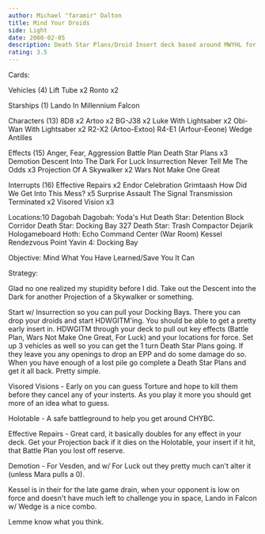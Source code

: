 ```yaml
---
author: Michael "faramir" Dalton
title: Mind Your Droids
side: Light
date: 2000-02-05
description: Death Star Plans/Droid Insert deck based around MWYHL for Sense/Alter protection.
rating: 3.5
---
```

Cards: 


Vehicles (4)
Lift Tube  x2
Ronto  x2

Starships (1)
Lando In Millennium Falcon

Characters (13)
8D8  x2
Artoo  x2
BG-J38	x2
Luke With Lightsaber  x2
Obi-Wan With Lightsaber  x2
R2-X2 (Artoo-Extoo)
R4-E1 (Arfour-Eeone)
Wedge Antilles

Effects (15)
Anger, Fear, Aggression
Battle Plan
Death Star Plans  x3
Demotion
Descent Into The Dark
For Luck
Insurrection
Never Tell Me The Odds	x3
Projection Of A Skywalker  x2
Wars Not Make One Great

Interrupts (16)
Effective Repairs  x2
Endor Celebration
Grimtaash
How Did We Get Into This Mess?	x5
Surprise Assault
The Signal
Transmission Terminated  x2
Visored Vision	x3

Locations:10
Dagobah
Dagobah: Yoda's Hut
Death Star: Detention Block Corridor
Death Star: Docking Bay 327
Death Star: Trash Compactor
Dejarik Hologameboard
Hoth: Echo Command Center (War Room)
Kessel
Rendezvous Point
Yavin 4: Docking Bay

Objective:
Mind What You Have Learned/Save You It Can


Strategy: 

Glad no one realized my stupidity before I did.  Take out the Descent into the Dark for another Projection of a Skywalker or something.

Start w/ Insurrection so you can pull your Docking Bays.  There you can drop your droids and start HDWGITM'ing.  You should be able to get a pretty early insert in.  HDWGITM through your deck to pull out key effects (Battle Plan, Wars Not Make One Great, For Luck) and your locations for force.  Set up 3 vehicles as well so you can get the 1 turn Death Star Plans going.  If they leave you any openings to drop an EPP and do some damage do so.  When you have enough of a lost pile go complete a Death Star Plans and get it all back.	Pretty simple.

Visored Visions - Early on you can guess Torture and hope to kill them before they cancel any of your insterts.  As you play it more you should get more of an idea what to guess.

Holotable - A safe battleground to help you get around CHYBC.

Effective Repairs - Great card, it basically doubles for any effect in your deck.  Get your Projection back if it dies on the Holotable, your insert if it hit, that Battle Plan you lost off reserve.

Demotion - For Vesden, and w/ For Luck out they pretty much can't alter it (unless Mara pulls a 0).

Kessel is in their for the late game drain, when your opponent is low on force and doesn't have much left to challenge you in space, Lando in Falcon w/ Wedge is a nice combo.

Lemme know what you think.  